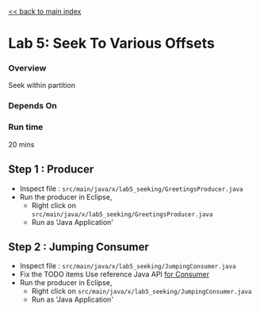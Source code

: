 <link rel='stylesheet' href='../assets/css/main.css'/>

[<< back to main index](../README.md)

Lab 5: Seek To Various Offsets
===========================

### Overview
Seek within partition

### Depends On

### Run time
20 mins


## Step 1 : Producer
* Inspect file : `src/main/java/x/lab5_seeking/GreetingsProducer.java`  
* Run the producer in Eclipse,
    * Right click on `src/main/java/x/lab5_seeking/GreetingsProducer.java`  
    * Run as 'Java Application'

## Step 2 : Jumping Consumer
* Inspect file : `src/main/java/x/lab5_seeking/JumpingConsumer.java`  
* Fix the TODO items
Use reference Java API [for Consumer](https://kafka.apache.org/0100/javadoc/index.html?org/apache/kafka/clients/consumer/KafkaConsumer.html)
* Run the producer in Eclipse,
    * Right click on `src/main/java/x/lab5_seeking/JumpingConsumer.java`  
    * Run as 'Java Application'

